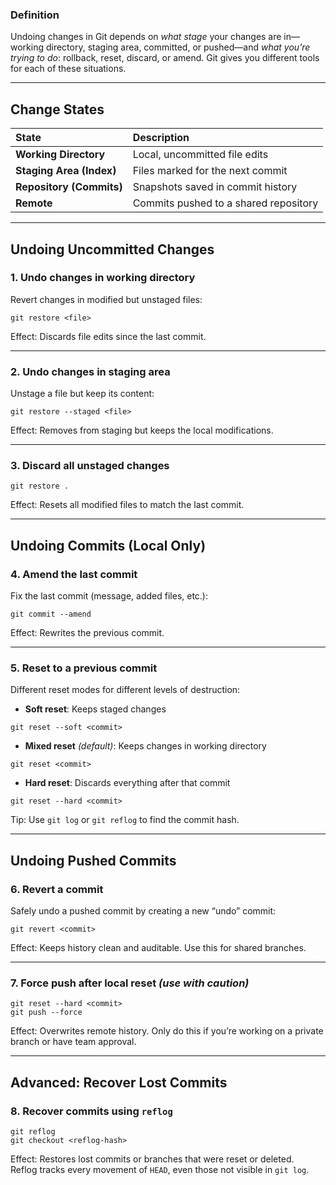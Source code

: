 ### Definition
Undoing changes in Git depends on *what stage* your changes are in—working directory, staging area, committed, or pushed—and *what you’re trying to do*: rollback, reset, discard, or amend. Git gives you different tools for each of these situations.

---

## Change States
| State                    | Description                           |
| :----------------------- | :------------------------------------ |
| **Working Directory**    | Local, uncommitted file edits         |
| **Staging Area (Index)** | Files marked for the next commit      |
| **Repository (Commits)** | Snapshots saved in commit history     |
| **Remote**               | Commits pushed to a shared repository |

---

## Undoing Uncommitted Changes

### 1. Undo changes in working directory
Revert changes in modified but unstaged files:
```shell
git restore <file>
````

Effect: Discards file edits since the last commit.

---

### 2. Undo changes in staging area

Unstage a file but keep its content:

```shell
git restore --staged <file>
```

Effect: Removes from staging but keeps the local modifications.

---

### 3. Discard all unstaged changes

```shell
git restore .
```

Effect: Resets all modified files to match the last commit.

---

## Undoing Commits (Local Only)

### 4. Amend the last commit

Fix the last commit (message, added files, etc.):

```shell
git commit --amend
```

Effect: Rewrites the previous commit.

---

### 5. Reset to a previous commit

Different reset modes for different levels of destruction:

- **Soft reset**: Keeps staged changes
    
```shell
git reset --soft <commit>
```
    
- **Mixed reset** _(default)_: Keeps changes in working directory
    
```shell
git reset <commit>
```
    
- **Hard reset**: Discards everything after that commit
    
```shell
git reset --hard <commit>
```
    

Tip: Use `git log` or `git reflog` to find the commit hash.

---

## Undoing Pushed Commits

### 6. Revert a commit

Safely undo a pushed commit by creating a new “undo” commit:

```shell
git revert <commit>
```

Effect: Keeps history clean and auditable. Use this for shared branches.

---

### 7. Force push after local reset _(use with caution)_

```shell
git reset --hard <commit>
git push --force
```

Effect: Overwrites remote history. Only do this if you’re working on a private branch or have team approval.

---

## Advanced: Recover Lost Commits

### 8. Recover commits using `reflog`

```shell
git reflog
git checkout <reflog-hash>
```

Effect: Restores lost commits or branches that were reset or deleted.  
Reflog tracks every movement of `HEAD`, even those not visible in `git log`.
